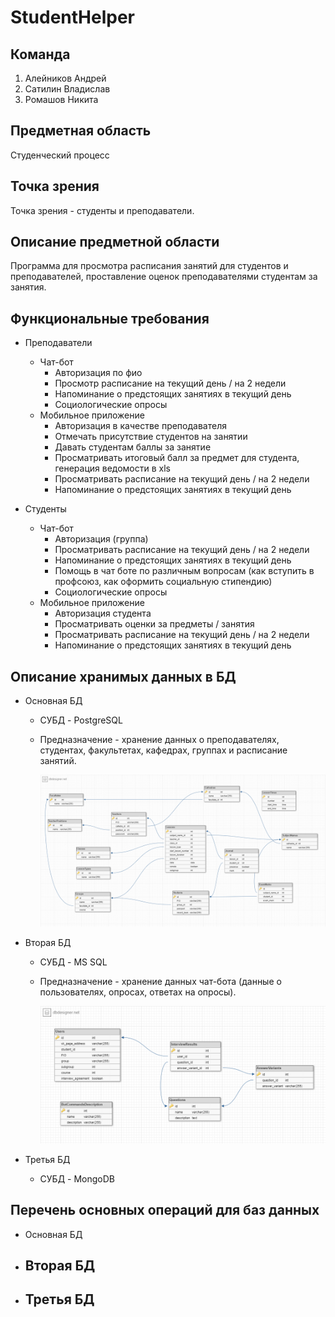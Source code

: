 # StudentHelper
## Команда
1. Алейников Андрей
2. Сатилин Владислав
3. Ромашов Никита

## Предметная область
Студенческий процесс

## Точка зрения
Точка зрения - студенты и преподаватели.

## Описание предметной области
Программа для просмотра расписания занятий для студентов и преподавателей, проставление оценок преподавателями студентам за занятия.

## Функциональные требования
- Преподаватели
  - Чат-бот
    - Авторизация по фио
    - Просмотр расписание на текущий день / на 2 недели
    - Напоминание о предстоящих занятиях в текущий день
	- Социологические опросы
  - Мобильное приложение
    - Авторизация в качестве преподавателя
    - Отмечать присутствие  студентов на занятии
    - Давать студентам баллы за занятие
    - Просматривать итоговый балл за предмет для студента, генерация ведомости в xls
    - Просматривать расписание на текущий день / на 2 недели
    - Напоминание о предстоящих занятиях в текущий день

- Студенты
  - Чат-бот
    - Авторизация (группа)
    - Просматривать расписание на текущий день / на 2 недели
    - Напоминание о предстоящих занятиях в текущий день
    - Помощь в чат боте по различным вопросам (как вступить в профсоюз, как оформить социальную стипендию)
	- Социологические опросы
  - Мобильное приложение
    - Авторизация студента
    - Просматривать оценки за предметы / занятия
    - Просматривать расписание на текущий день / на 2 недели
    - Напоминание о предстоящих занятиях в текущий день
## Описание хранимых данных в БД

- Основная БД
  - СУБД - PostgreSQL
  - Предназначение - хранение данных о преподавателях, студентах, факультетах, кафедрах, группах и расписание занятий.
  
	![DB1Schema](https://github.com/mloner/StudentHelper/blob/main/images/DB1Schema.png)
	
- Вторая БД
  - СУБД - MS SQL
  - Предназначение - хранение данных чат-бота (данные о пользователях, опросах, ответах на опросы).
  
	![DB2Schema](https://github.com/mloner/StudentHelper/blob/main/images/DB2Schema.png)
	
- Третья БД
  - СУБД - MongoDB
  <!---!- Предназначение - 
	[DB2Schema](https://github.com/mloner/StudentHelper/blob/main/images/DB2Schema.png) --->
	
## Перечень основных операций для баз данных

- Основная БД
  
	
- Вторая БД
  - 
	
- Третья БД
  - 
  

	